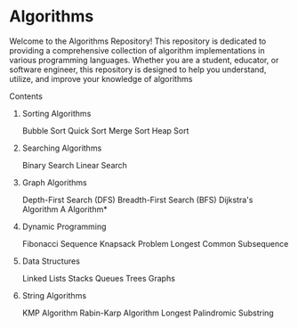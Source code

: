 # Algorithms
Welcome to the Algorithms Repository! This repository is dedicated to providing a comprehensive collection of algorithm implementations in various programming languages. Whether you are a student, educator, or software engineer, this repository is designed to help you understand, utilize, and improve your knowledge of algorithms

Contents
1. Sorting Algorithms

    Bubble Sort
    Quick Sort
    Merge Sort
    Heap Sort

2. Searching Algorithms

    Binary Search
    Linear Search

3. Graph Algorithms

    Depth-First Search (DFS)
    Breadth-First Search (BFS)
    Dijkstra's Algorithm
    A Algorithm*

4. Dynamic Programming

    Fibonacci Sequence
    Knapsack Problem
    Longest Common Subsequence

5. Data Structures

    Linked Lists
    Stacks
    Queues
    Trees
    Graphs

6. String Algorithms

    KMP Algorithm
    Rabin-Karp Algorithm
    Longest Palindromic Substring
